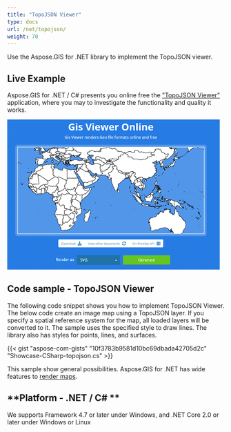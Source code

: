 ```yaml
---
title: "TopoJSON Viewer"
type: docs
url: /net/topojson/
weight: 70
---
```


Use the Aspose.GIS for .NET library to implement the TopoJSON viewer.

## **Live Example**

Aspose.GIS for .NET / C# presents you online free the ["TopoJSON Viewer"](https://products.aspose.app/gis/viewer/topojson) application, where you may to investigate the functionality and quality it works.

![TopoJSON viewer app](viewer.png)

## **Code sample - TopoJSON Viewer**

The following code snippet shows you how to implement TopoJSON Viewer. The below code create an image map using a TopoJSON layer. If you specify a spatial reference system for the map, all loaded layers will be converted to it. 
The sample uses the specified style to draw lines. The library also has styles for points, lines, and surfaces.

{{< gist "aspose-com-gists" "10f3783b9581d10bc69dbada42705d2c" "Showcase-CSharp-topojson.cs" >}}

This sample show general possibilities. Aspose.GIS for .NET has wide features to [render maps](https://docs.aspose.com/gis/net/map-rendering/).

## **Platform - .NET / C# **

We supports Framework 4.7 or later under Windows, and .NET Core 2.0 or later under Windows or Linux
